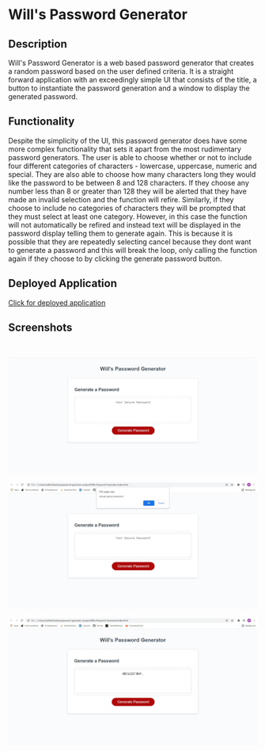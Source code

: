 # Will's Password Generator

## Description
Will's Password Generator is a web based password generator that creates a random password based on the user defined criteria. It is a straight forward application with an exceedingly simple UI that consists of the title, a button to instantiate the password generation and a window to display the generated password. 

## Functionality

Despite the simplicity of the UI, this password generator does have some more complex functionality that sets it apart from the most rudimentary password generators. The user is able to choose whether or not to include four different categories of characters - lowercase, uppercase, numeric and special. They are also able to choose how many characters long they would like the password to be between 8 and 128 characters. If they choose any number less than 8 or greater than 128 they will be alerted that they have made an invalid selection and the function will refire. Similarly, if they choose to include no categories of characters they will be prompted that they must select at least one category. However, in this case the function will not automatically be refired and instead text will be displayed in the password display telling them to generate again. This is because it is possible that they are repeatedly selecting cancel because they dont want to generate a password and this will break the loop, only calling the function again if they choose to by clicking the generate password button. 

## Deployed Application 

[Click for deployed application](https://will-neal.github.io/Wills-Password-Generator/)

## Screenshots 
<br>

![Password Generator Landing Page](https://github.com/Will-Neal/Wills-Password-Generator/blob/main/images/landingPage.jpg?raw=true)

![Password Generator Prompt Example](https://github.com/Will-Neal/Wills-Password-Generator/blob/main/images/prompt.jpg?raw=true)

![Password Generator Password](https://github.com/Will-Neal/Wills-Password-Generator/blob/main/images/generatedPassword.jpg?raw=true)
